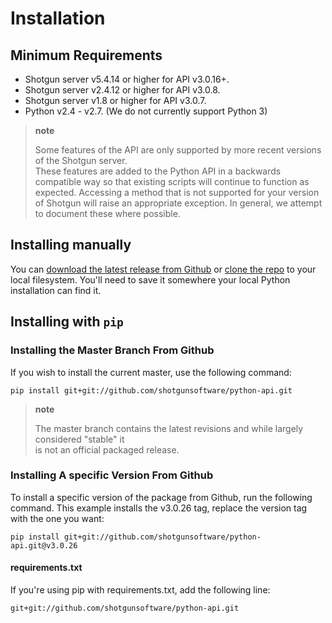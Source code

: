 # Installation

## Minimum Requirements

-   Shotgun server v5.4.14 or higher for API v3.0.16+.
-   Shotgun server v2.4.12 or higher for API v3.0.8.
-   Shotgun server v1.8 or higher for API v3.0.7.
-   Python v2.4 - v2.7. (We do not currently support Python 3)

> **note**
>
> Some features of the API are only supported by more recent versions of the Shotgun server.  
> These features are added to the Python API in a backwards compatible way so that existing scripts will continue to function as expected. Accessing a method that is not supported for your version of Shotgun will raise an appropriate exception. In general, we attempt to document these where possible.
>
## Installing manually


You can [download the latest release from Github](https://github.com/shotgunsoftware/python-api/releases) or [clone the repo](https://github.com/shotgunsoftware/python-api) to your local filesystem. You'll need to save it somewhere your local Python installation can find it.

## Installing with `pip`


### Installing the Master Branch From Github

If you wish to install the current master, use the following command:

    pip install git+git://github.com/shotgunsoftware/python-api.git

> **note**
>
> The master branch contains the latest revisions and while largely considered "stable" it  
> is not an official packaged release.
>
### Installing A specific Version From Github

To install a specific version of the package from Github, run the following command. This example installs the v3.0.26 tag, replace the version tag with the one you want:

    pip install git+git://github.com/shotgunsoftware/python-api.git@v3.0.26

#### requirements.txt

If you're using pip with requirements.txt, add the following line:

    git+git://github.com/shotgunsoftware/python-api.git
